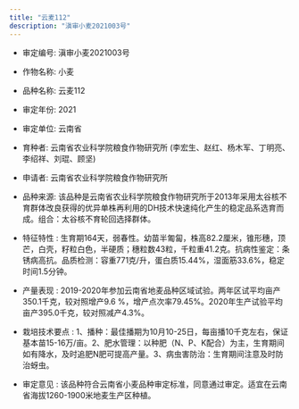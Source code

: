 ```yaml
---
title: "云麦112"
description: "滇审小麦2021003号"
---
```

* 审定编号:  滇审小麦2021003号

*  作物名称:  小麦

*  品种名称:  云麦112

*  审定年份:  2021

*  审定单位:  云南省

* 育种者:  云南省农业科学院粮食作物研究所 (李宏生、赵红、杨木军、丁明亮、李绍祥、刘琨、顾坚)

*  申请者:  云南省农业科学院粮食作物研究所

*  品种来源:  该品种是云南省农业科学院粮食作物研究所于2013年采用太谷核不育群体改良获得的优异单株再利用的DH技术快速纯化产生的稳定品系选育而成。组合：太谷核不育轮回选择群体。

*  特征特性 : 
生育期164天，弱春性。幼苗半匍匐，株高82.2厘米，锥形穗，顶芒，白壳，籽粒白色，半硬质；穗粒数43粒，千粒重41.2克。抗病性鉴定：条锈病高抗。品质检测：容重771克/升，蛋白质15.44%，湿面筋33.6%，稳定时间1.5分钟。
 
*  产量表现 : 
2019-2020年参加云南省地麦品种区域试验。两年区试平均亩产350.1千克，较对照增产9.6 %，增产点次率79.45%。2020年生产试验平均亩产395.0千克，较对照减产4.3%。

*  栽培技术要点 : 
1、播种：最佳播期为10月10-25日，每亩播10千克左右，保证基本苗15-16万/亩。2、肥水管理：以种肥（N、P、K配合）为主，生育期间如有降水，及时追肥N肥可提高产量。3、病虫害防治：生育期间注意及时防治蚜虫。

*  审定意见 : 
该品种符合云南省小麦品种审定标准，同意通过审定。适宜在云南省海拔1260-1900米地麦生产区种植。
